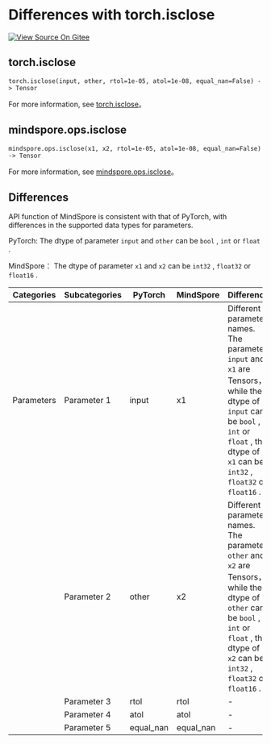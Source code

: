 # Differences with torch.isclose

[![View Source On Gitee](https://mindspore-website.obs.cn-north-4.myhuaweicloud.com/website-images/r2.4.0/resource/_static/logo_source_en.svg)](https://gitee.com/mindspore/docs/blob/r2.4.0/docs/mindspore/source_en/note/api_mapping/pytorch_diff/isclose.md)

## torch.isclose

```text
torch.isclose(input, other, rtol=1e-05, atol=1e-08, equal_nan=False) -> Tensor
```

For more information, see [torch.isclose](https://pytorch.org/docs/1.8.1/generated/torch.isclose.html)。

## mindspore.ops.isclose

```text
mindspore.ops.isclose(x1, x2, rtol=1e-05, atol=1e-08, equal_nan=False) -> Tensor
```

For more information, see [mindspore.ops.isclose](https://www.mindspore.cn/docs/en/r2.4.0/api_python/ops/mindspore.ops.isclose.html)。

## Differences

API function of MindSpore is consistent with that of PyTorch, with differences in the supported data types for parameters.

PyTorch: The dtype of parameter `input` and `other` can be ``bool`` , ``int`` or ``float`` .

MindSpore： The dtype of parameter `x1` and `x2` can be ``int32`` , ``float32`` or ``float16`` .

| Categories | Subcategories |PyTorch | MindSpore | Difference |
| --- | --- | --- | --- |---|
| Parameters | Parameter 1 | input | x1 | Different parameter names. The parameter `input` and `x1` are Tensors，while the dtype of `input` can be ``bool`` , ``int`` or ``float`` , the dtype of `x1` can be ``int32`` , ``float32`` or ``float16`` . |
|  | Parameter 2 | other | x2 | Different parameter names. The parameter `other` and `x2` are Tensors，while the dtype of `other` can be ``bool`` , ``int`` or ``float`` , the dtype of `x2` can be ``int32`` , ``float32`` or ``float16`` . |
|  | Parameter 3 | rtol | rtol | - |
|  | Parameter 4 | atol | atol | - |
|  | Parameter 5 | equal_nan | equal_nan | - |
